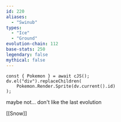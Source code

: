 ```yaml
---
id: 220
aliases:
  - "Swinub"
types:
  - "Ice"
  - "Ground"
evolution-chain: 112
base-stats: 250
legendary: false
mythical: false
---
```

```dataviewjs
const { Pokemon } = await cJS();
dv.el("div").replaceChildren(
	Pokemon.Render.Sprite(dv.current().id)
);
```

maybe not... don't like the last evolution

[[Snow]]
